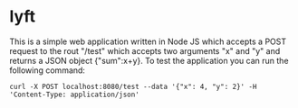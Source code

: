 # lyft

This is a simple web application written in Node JS which accepts a POST request to the rout "/test" which accepts two arguments "x" and "y" and returns a JSON object {"sum":x+y}.
To test the application you can run the following command:

 `curl -X POST localhost:8080/test --data '{"x": 4, "y": 2}' -H 'Content-Type: application/json'`